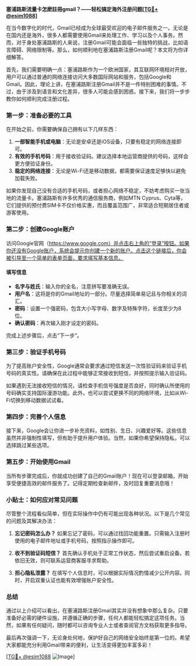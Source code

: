 **塞浦路斯流量卡怎麽註冊gmail？——轻松搞定海外注册问题[[TG💪+ @esim1088](https://t.me/s/esim1088)]**

在当今数字化的时代，Gmail已经成为全球最受欢迎的电子邮件服务之一。无论是在国内还是海外，很多人都需要使用Gmail来处理工作、学习以及个人事务。然而，对于身处塞浦路斯的人来说，注册Gmail可能会面临一些独特的挑战，比如语言障碍、网络限制等。那么，如何顺利地在塞浦路斯注册Gmail呢？本文将为你详细解答。

首先，我们需要明确一点：塞浦路斯作为一个欧洲国家，其互联网环境相对开放，用户可以通过普通的网络连接访问大多数国际网站和服务，包括Google和Gmail。因此，理论上讲，在塞浦路斯注册Gmail并不是一件特别困难的事情。不过，由于涉及到语言和文化差异，很多人可能会感到困惑。接下来，我们将一步步教你如何顺利完成注册过程。

### **第一步：准备必要的工具**

在开始之前，你需要确保自己拥有以下几样东西：

1. **一部智能手机或电脑**：无论是安卓还是iOS设备，只要有稳定的网络连接即可。
2. **有效的手机号码**：用于接收验证码。建议选择本地运营商提供的号码，这样会更方便验证身份。
3. **稳定的网络连接**：无论是Wi-Fi还是移动数据，都需要保证速度足够快以避免加载失败。

如果你发现自己没有合适的手机号码，或者担心网络不稳定，不妨考虑购买一张当地的流量卡。塞浦路斯有许多优秀的通信服务商，例如MTN Cyprus、Cyta等，它们提供的预付费SIM卡不仅价格实惠，而且覆盖范围广，非常适合短期居住者或游客使用。

### **第二步：创建Google账户**

访问Google官网（https://www.google.com）并点击右上角的“登录”按钮。如果你还没有Google账户，系统会提示你创建一个新的账户。点击这个链接后，你会被引导至一个简单的表单页面，要求填写基本信息。

#### **填写信息**
- **名字与姓氏**：输入你的全名，注意拼写要准确无误。
- **用户名**：这将是你的Gmail地址的一部分。尽量选择简单易记且与你相关的词汇。
- **密码**：设置一个强密码，包含大小写字母、数字及特殊字符，长度至少为8位。
- **确认密码**：再次输入刚才设定的密码。

完成上述步骤后，点击“下一步”。

### **第三步：验证手机号码**

为了提高账户安全性，Google通常会要求通过短信发送一次性验证码来验证手机号码的真实性。请确保在此过程中能够正常接收到短信，并按照提示输入验证码。

如果遇到无法接收短信的情况，请检查手机信号强度是否良好，同时确认所使用的号码确实支持国际漫游功能。此外，也可以尝试更换不同的网络环境，比如从Wi-Fi切换到移动数据试试看。

### **第四步：完善个人信息**

接下来，Google会让你进一步补充资料，如性别、生日、兴趣爱好等。这些信息虽然并非强制性填写，但有助于提升用户体验。当然，如果你希望保持隐私，可以选择跳过某些选项。

### **第五步：开始使用Gmail**

当所有步骤完成后，你就成功创建了自己的Gmail账户！现在可以登录邮箱，开始享受便捷高效的邮件服务了。记得定期检查新邮件，及时回复重要消息哦！

### **小贴士：如何应对常见问题**

尽管整个流程看似简单，但在实际操作中仍有可能出现各种状况。以下是几个常见的问题及其解决办法：

1. **忘记密码怎么办？**
   如果忘记了密码，可以通过找回功能重置。只需输入注册时使用的电子邮件地址或手机号码，按照指示操作即可。

2. **收不到验证码短信？**
   首先确认手机处于正常工作状态，然后尝试重启设备。若依旧无效，则可联系运营商客服寻求帮助。

3. **担心隐私泄露？**
   在填写个人信息时，可以根据实际情况酌情减少公开内容。同时，开启双重认证也能有效增强账户安全性。

### **总结**

通过以上介绍可以看出，在塞浦路斯注册Gmail其实并没有想象中那么复杂。只要准备好必需的硬件设施，并遵循正确的步骤，任何人都能轻松搞定这项任务。当然，如果有任何疑问，随时都可以咨询专业人士或者查阅官方文档获取更多指导。

最后再次强调一下，无论身处何地，保护好自己的网络安全始终是第一位的。希望大家都能充分利用Gmail带来的便利，让生活变得更加丰富多彩！

[[TG💪+ @esim1088](https://t.me/s/esim1088) ![Image](https://i.postimg.cc/4NQfJmqS/Snipaste-2025-05-13-00-14-12.png)]